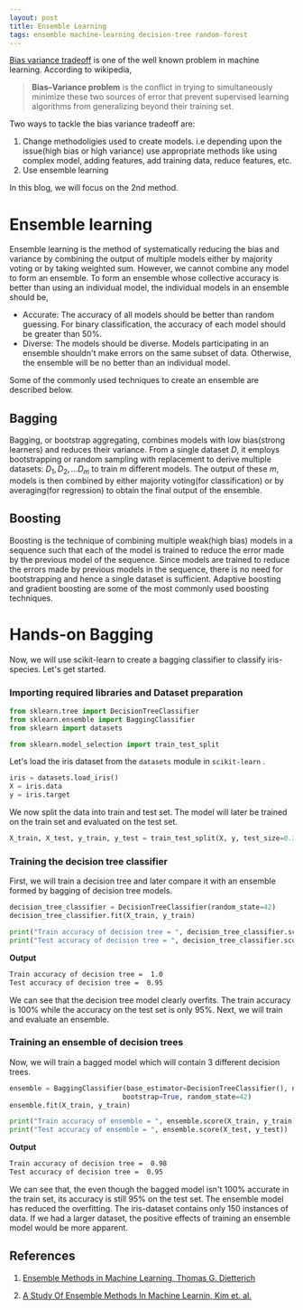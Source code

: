 ```yaml
---
layout: post
title: Ensemble Learning
tags: ensemble machine-learning decision-tree random-forest
---
```



[Bias variance tradeoff](https://en.wikipedia.org/wiki/Bias–variance_tradeoff) is one of the well known problem in machine learning. According to wikipedia,  

   >**Bias–Variance problem** is the conflict in trying to simultaneously minimize these two sources of error that prevent supervised learning algorithms from generalizing beyond their training set.
    
Two ways to tackle the bias variance tradeoff are:  
1. Change methodoligies used to create models. i.e depending upon the issue(high bias or high variance) use appropriate methods like using complex model, adding features, add training data, reduce features, etc.   
2. Use ensemble learning

In this blog, we will focus on the 2nd method.  


# Ensemble learning
Ensemble learning is the method of systematically reducing the bias and variance by combining the output of multiple models either by majority voting or by taking weighted sum. However, we cannot combine any model to form an ensemble. To form an ensemble whose collective accuracy is better than using an individual model, the individual models in an ensemble should be,    

- Accurate: The accuracy of all models should be better than random guessing. For binary classification, the accuracy of each model should be greater than 50%.   
- Diverse: The models should be diverse. Models participating in an ensemble shouldn't make errors on the same subset of data. Otherwise, the ensemble will be no better than an individual model.   

Some of the commonly used techniques to create an ensemble are described below.   

## Bagging

Bagging, or bootstrap aggregating, combines models with low bias(strong learners) and reduces their variance. From a single dataset $D$, it employs bootstrapping or random sampling with replacement to derive multiple datasets: $D_1, D_2, ... D_m$ to train $m$ different models. The output of these $m$, models is then combined by either majority voting(for classification) or by averaging(for regression) to obtain the final output of the ensemble.  

## Boosting
Boosting is the technique of combining multiple weak(high bias) models in a sequence such that each of the model is trained to reduce the error made by the previous model of the sequence. Since models are trained to reduce the errors made by previous models in the sequence, there is no need for bootstrapping and hence a single dataset is sufficient. Adaptive boosting and gradient boosting are some of the most commonly used boosting techniques.  

# Hands-on Bagging
Now, we will use scikit-learn to create a bagging classifier to classify iris-species. Let's get started.  

### Importing required libraries and Dataset preparation

```python
from sklearn.tree import DecisionTreeClassifier
from sklearn.ensemble import BaggingClassifier
from sklearn import datasets

from sklearn.model_selection import train_test_split
```
Let's load the iris dataset from the `datasets` module in `scikit-learn`
.
```python
iris = datasets.load_iris()
X = iris.data
y = iris.target
```
We now split the data into train and test set. The model will later be trained on the train set and evaluated on the test set.
```python
X_train, X_test, y_train, y_test = train_test_split(X, y, test_size=0.3, random_state=1)
```

### Training the decision tree classifier
First, we will train a decision tree and later compare it with an ensemble formed by bagging of decision tree models. 
```python
decision_tree_classifier = DecisionTreeClassifier(random_state=42)
decision_tree_classifier.fit(X_train, y_train)

print("Train accuracy of decision tree = ", decision_tree_classifier.score(X_train, y_train))
print("Test accuracy of decision tree = ", decision_tree_classifier.score(X_test, y_test))
```
**Output**  
```bash
Train accuracy of decision tree =  1.0
Test accuracy of decision tree =  0.95
```
We can see that the decision tree model clearly overfits. The train accuracy is 100% while the accuracy on the test set is only 95%.  Next, we will train and evaluate an ensemble.  

### Training an ensemble of decision trees
Now, we will train a bagged model which will contain 3 different decision trees.  
```python
ensemble = BaggingClassifier(base_estimator=DecisionTreeClassifier(), n_estimators=3,
                            bootstrap=True, random_state=42)
ensemble.fit(X_train, y_train)

print("Train accuracy of ensemble = ", ensemble.score(X_train, y_train))
print("Test accuracy of ensemble = ", ensemble.score(X_test, y_test))
```

**Output**  
```bash
Train accuracy of decision tree =  0.98
Test accuracy of decision tree =  0.95
```

We can see that, the even though the bagged model isn't 100% accurate in the train set, its accuracy is still 95% on the test set. The ensemble model has reduced the overfitting. The iris-dataset contains only 150 instances of data. If we had a larger dataset, the positive effects of training an ensemble model would be more apparent.  
## References

1. [Ensemble Methods in Machine Learning, Thomas G. Dietterich](https://web.engr.oregonstate.edu/~tgd/publications/mcs-ensembles.pdf)

2. [A Study Of Ensemble Methods In Machine Learnin, Kim et. al.](http://cs229.stanford.edu/proj2015/222_report.pdf)
